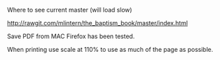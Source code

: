 Where to see current master (will load slow)

http://rawgit.com/mlintern/the_baptism_book/master/index.html

Save PDF from MAC Firefox has been tested.

When printing use scale at 110% to use as much of the page as possible.